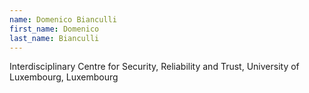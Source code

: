 ```yaml
---
name: Domenico Bianculli
first_name: Domenico
last_name: Bianculli
---
```


Interdisciplinary Centre for Security, Reliability and Trust, University of Luxembourg, Luxembourg

